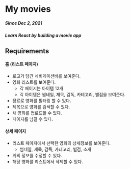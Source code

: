 # My movies

##### Since Dec 2, 2021

##### Learn React by building a movie app

## Requirements

#### **홈 (리스트 페이지)**

- 로고가 담긴 네비게이션바를 보여준다.
- 영화 리스트를 보여준다.
  - 각 페이지는 아이템 12개
  - 각 아이템은 썸네일, 제목, 감독, 카테고리, 별점을 보여준다.
- 장르로 영화를 필터링 할 수 있다.
- 제목으로 영화를 검색할 수 있다.
- 새 영화를 업로드할 수 있다.
- 페이지를 넘길 수 있다.

#### **상세 페이지**

- 리스트 페이지에서 선택한 영화의 상세정보를 보여준다.
  - 썸네일, 제목, 감독, 카테고리, 별점, 소개
- 위의 정보를 수정할 수 있다.
- 해당 영화를 리스트에서 삭제할 수 있다.
